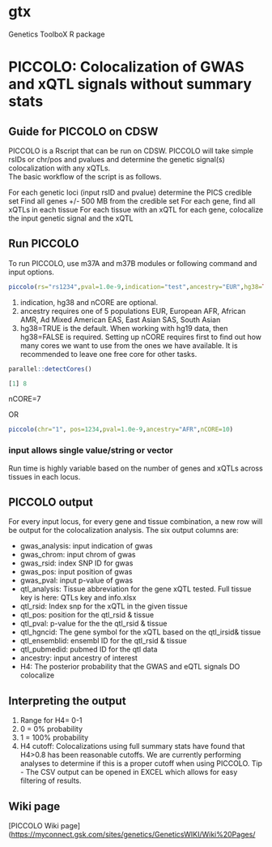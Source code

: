 # gtx
Genetics ToolboX R package
# PICCOLO: Colocalization of GWAS and xQTL signals without summary stats

## Guide for PICCOLO on CDSW
PICCOLO is a Rscript that can be run on CDSW. PICCOLO will take simple rsIDs or chr/pos and pvalues and determine the genetic signal(s) colocalization with any xQTLs.  
The basic workflow of the script is as follows.

For each genetic loci (input rsID and pvalue) determine the PICS credible set
Find all genes +/- 500 MB from the credible set
For each gene, find all xQTLs in each tissue
For each tissue with an xQTL for each gene, colocalize the input genetic signal and the xQTL

## Run PICCOLO
To run PICCOLO, use m37A and m37B modules or following command and input options.
```R
piccolo(rs="rs1234",pval=1.0e-9,indication="test",ancestry="EUR",hg38=TRUE, nCORE=7)  
```
1. indication, hg38 and nCORE are optional. 
2. ancestry requires one of 5 populations
​EUR, European
AFR, African
AMR, Ad Mixed American
EAS, East Asian
SAS, South Asian​ 
3. hg38=TRUE is the default. When working with hg19 data, then hg38=FALSE is required. 
Setting up nCORE requires first to find out how many cores we want to use from the ones we have available. It is recommended to leave one free core for other tasks.
```R
parallel::detectCores()

[1] 8
```
​​nCORE=7

OR
```R
piccolo(chr="1", pos=1234,pval=1.0e-9,ancestry="AFR",nCORE=10)
```
### input allows single value/string or vector 
​Run time is highly variable based on the number of genes and xQTLs across tissues in each locus.

## PICCOLO output
For every input locus, for every gene and tissue combination, a new row will be output for the colocalization analysis. The six output columns are:

* gwas_analysis: input indication of gwas
* gwas_chrom: input chrom of gwas
* gwas_rsid: index SNP ID for gwas  
* gwas_pos: input position of gwas
* gwas_pval: input p-value of gwas
* qtl_analysis: Tissue abbreviation for the gene xQTL tested. Full tissue key is here: QTLs key and info.xlsx​
* qtl_rsid: Index snp for the xQTL in the given tissue
* qtl_pos: position for the qtl_rsid & tissue
* qtl_pval: p-value for the the qtl_rsid & tissue
* qtl_hgncid: The gene symbol for the xQTL based on the qtl_irsid& tissue
* qtl_ensemblid: ensembl ID for the qtl_rsid & tissue​
* qtl_pubmedid: pubmed ID for the qtl data
* ancestry: input ancestry of interest
* H4: The posterior probability that the GWAS and eQTL signals DO colocalize

## Interpreting the output
1. Range for H4= 0-1
2. 0 = 0% probability
3. 1 = 100% probability
4. H4 cutoff: Colocalizations using full summary stats have found that H4>0.8 has been reasonable cutoffs. 
	We are currently performing analyses to determine if this is a proper cutoff when using PICCOLO.
Tip - The CSV output can be opened in EXCEL which allows for easy filtering of results.

## Wiki page
[PICCOLO Wiki page](https://myconnect.gsk.com/sites/genetics/GeneticsWIKI/Wiki%20Pages/